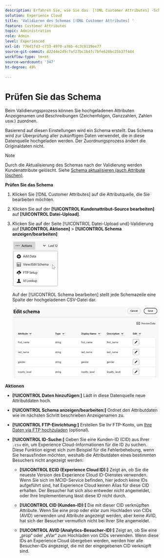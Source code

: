 ```yaml
---
description: Erfahren Sie, wie Sie das  [!DNL Customer Attributes] -Schema in Adobe Experience Cloud validieren.
solution: Experience Cloud
title: 'Validieren des Schemas [!DNL Customer Attributes] '
feature: Customer Attributes
topic: Administration
role: Admin
level: Experienced
exl-id: 776d1fd3-c733-4970-a76b-4c3c0119ee77
source-git-commit: d2244e249c7af27bc1b4fc7bfe628bc25b37f4d4
workflow-type: tm+mt
source-wordcount: '347'
ht-degree: 49%

---
```


# Prüfen Sie das Schema

Beim Validierungsprozess können Sie hochgeladenen Attributen Anzeigenamen und Beschreibungen (Zeichenfolgen, Ganzzahlen, Zahlen usw.) zuordnen.

Basierend auf diesen Einstellungen wird ein Schema erstellt. Das Schema wird zur Überprüfung aller zukünftigen Daten verwendet, die in diese Datenquelle hochgeladen werden. Der Zuordnungsprozess ändert die Originaldaten nicht.

>[!NOTE]
>
>Durch die Aktualisierung des Schemas nach der Validierung werden Kundenattribute gelöscht. Siehe [Schema aktualisieren (auch Attribute löschen)](t-crs-usecase.md).

**Prüfen Sie das Schema**

1. Klicken Sie [!DNL Customer Attributes] auf die Attributquelle, die Sie bearbeiten möchten.

1. Klicken Sie auf der **[!UICONTROL Kundenattribut-Source bearbeiten]** auf **[!UICONTROL Datei-Upload]**.

1. Klicken Sie auf der Seite [!UICONTROL Datei-Upload und &#x200B;]-Validierung auf **[!UICONTROL Aktionen]** > **[!UICONTROL Schema anzeigen/bearbeiten]**

   ![Schema bearbeiten](assets/actions.png)

   Auf der [!UICONTROL Schema bearbeiten] stellt jede Schemazeile eine Spalte der hochgeladenen CSV-Datei dar.

   ![Schemaseite in Experience Cloud bearbeiten](assets/schema-edit.png)

**Aktionen**

* **[!UICONTROL Daten hinzufügen:]** Lädt in diese Datenquelle neue Attributdaten hoch.

* **[!UICONTROL Schema anzeigen/bearbeiten:]** Ordnet den Attributdaten wie im nächsten Schritt beschrieben Anzeigenamen zu.

* **[!UICONTROL FTP-Einrichtung:]** Erstellen Sie Ihr FTP-Konto, um [Ihre Daten via FTP hochzuladen](t-upload-attributes-ftp.md) (optional).

* **[!UICONTROL ID-Suche:]** Geben Sie eine Kunden-ID (CID) aus Ihrer `.csv` ein, um Experience Cloud-Informationen für die ID zu suchen. Diese Funktion eignet sich zum Beispiel für die Fehlerbehebung, wenn Sie herausfinden möchten, weshalb die Attributdaten eines bestimmten Besuchers nicht angezeigt werden:

   * **[!UICONTROL ECID (Experience Cloud ID):]** Zeigt an, ob Sie die neueste Version des Experience Cloud ID-Dienstes verwenden. Wenn Sie sich im MCID-Service befinden, hier jedoch keine IDs aufgeführt sind, hat Experience Cloud keinen Alias für diese CID erhalten. Der Besucher hat sich also entweder nicht angemeldet, oder Ihre Implementierung lässt diese ID nicht durch.

   * **[!UICONTROL CID (Kunden-ID):]** Die mit dieser CID verknüpften Attribute. Wenn Sie eine prop oder eVar zum Hochladen von CIDs (AVID) verwenden und Attribute angezeigt werden, aber keine AVID, hat sich der Besucher vermutlich nicht bei Ihrer Site angemeldet.

   * **[!UICONTROL AVID (Analytics-Besucher-ID):]** Zeigt an, ob Sie eine „prop“ oder „eVar“ zum Hochladen von CIDs verwenden. Wenn diese IDs an Experience Cloud übergeben werden, werden hier alle Besucher-IDs angezeigt, die mit der eingegebenen CID verknüpft sind.
